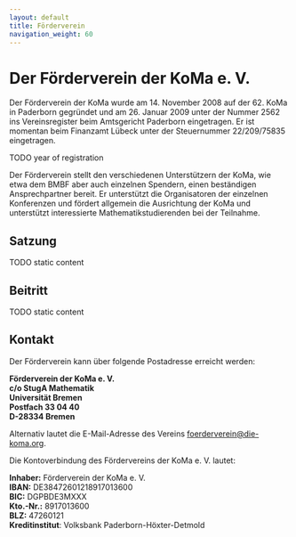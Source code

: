 ```yaml
---
layout: default
title: Förderverein
navigation_weight: 60
---
```


# Der Förderverein der KoMa e. V.

Der Förderverein der KoMa wurde am 14. November 2008 auf der 62. KoMa in Paderborn gegründet und am 26. Januar 2009 unter der Nummer 2562 ins Vereinsregister beim Amtsgericht Paderborn eingetragen. Er ist momentan beim Finanzamt Lübeck unter der Steuernummer 22/209/75835 eingetragen.

TODO year of registration

Der Förderverein stellt den verschiedenen Unterstützern der KoMa, wie etwa dem BMBF aber auch einzelnen Spendern, einen beständigen Ansprechpartner bereit. Er unterstützt die Organisatoren der einzelnen Konferenzen und fördert allgemein die Ausrichtung der KoMa und unterstützt interessierte Mathematikstudierenden bei der Teilnahme.

## Satzung

TODO static content

## Beitritt

TODO static content

## Kontakt

Der Förderverein kann über folgende Postadresse erreicht werden:

<b>
Förderverein der KoMa e. V. <br />
c/o StugA Mathematik <br />
Universität Bremen <br />
Postfach 33 04 40 <br />
D-28334 Bremen
</b>

Alternativ lautet die E-Mail-Adresse des Vereins [foerderverein@die-koma.org](mailto:foerderverein@die-koma.org).

Die Kontoverbindung des Fördervereins der KoMa e. V. lautet:

**Inhaber:** Förderverein der KoMa e. V. <br />
**IBAN:** DE38472601218917013600 <br />
**BIC:** DGPBDE3MXXX <br />
**Kto.-Nr.:** 8917013600 <br />
**BLZ:** 47260121 <br />
**Kreditinstitut**: Volksbank Paderborn-Höxter-Detmold